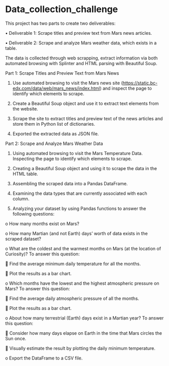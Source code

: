 # Data_collection_challenge

This project has two parts to create two deliverables:


•	Deliverable 1: Scrape titles and preview text from Mars news articles.

•	Deliverable 2: Scrape and analyze Mars weather data, which exists in a table.

The data is collected through web scrapping, extract information via both automated browsing with Splinter and HTML parsing with Beautiful Soup.

Part 1: Scrape Titles and Preview Text from Mars News


1.	Use automated browsing to visit the Mars news site (https://static.bc-edx.com/data/web/mars_news/index.html) and inspect the page to identify which elements to scrape.

2.	Create a Beautiful Soup object and use it to extract text elements from the website.

3.	Scrape the site to extract titles and preview text of the news articles and store them in Python list of dictionaries.

4.	Exported the extracted data as JSON file.

Part 2: Scrape and Analyze Mars Weather Data


1.	Using automated browsing to visit the Mars Temperature Data. Inspecting the page to identify which elements to scrape.

2.	Creating a Beautiful Soup object and using it to scrape the data in the HTML table.

3.	Assembling the scraped data into a Pandas DataFrame.

4.	Examining the data types that are currently associated with each column.

5.	Analyzing your dataset by using Pandas functions to answer the following questions:

o	How many months exist on Mars?

o	How many Martian (and not Earth) days’ worth of data exists in the scraped dataset?

o	What are the coldest and the warmest months on Mars (at the location of Curiosity)? To answer this question:

	Find the average minimum daily temperature for all the months.

	Plot the results as a bar chart.

o	Which months have the lowest and the highest atmospheric pressure on Mars? To answer this question:

	Find the average daily atmospheric pressure of all the months.

	Plot the results as a bar chart.

o	About how many terrestrial (Earth) days exist in a Martian year? To answer this question:

	Consider how many days elapse on Earth in the time that Mars circles the Sun once.

	Visually estimate the result by plotting the daily minimum temperature.

o	Export the DataFrame to a CSV file.

